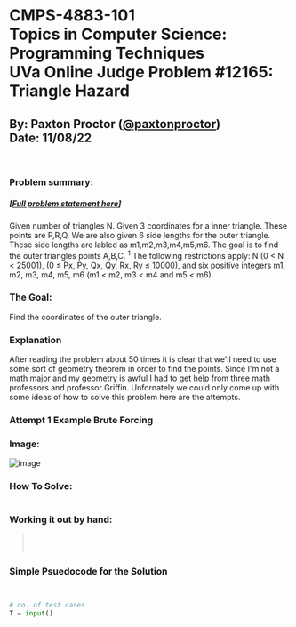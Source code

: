 # CMPS-4883-101 <br>Topics in Computer Science: Programming Techniques <br> UVa Online Judge Problem #12165: Triangle Hazard
## By: Paxton Proctor ([@paxtonproctor](https://github.com/paxtonproctor/))<br>Date: 11/08/22
<br/>

### Problem summary:
##### [[Full problem statement here](https://onlinejudge.org/external/121/12165.pdf)]
Given number of triangles N. Given 3 coordinates for a inner triangle. These points are P,R,Q. We are also given 6 side lengths for the outer triangle. These side lengths are labled as m1,m2,m3,m4,m5,m6. The goal is to find the outer triangles points A,B,C. <sup>1</sup> The following restrictions apply: N (0 < N < 25001), (0 ≤ Px, Py, Qx, Qy, Rx, Ry ≤ 10000), and six positive integers m1, m2, m3, m4, m5, m6
(m1 < m2, m3 < m4 and m5 < m6).

### The Goal:
Find the coordinates of the outer triangle.

### Explanation
After reading the problem about 50 times it is clear that we'll need to use some sort of geometry theorem in order to find the points. Since I'm not a math major and my geometry is awful I had to get help from three math professors and professor Griffin. Unfornately we could only come up with some ideas of how to solve this problem here are the attempts.

### Attempt 1 Example Brute Forcing
### Image:
>
![image](https://user-images.githubusercontent.com/61135201/200403726-50315b0a-0d99-4622-9041-12ae0bb0a4f8.png)<br>

### How To Solve:
```

```

### Working it out by hand:
> <br>
> <br>
> 

### Simple Psuedocode for the Solution
```python


# no. of test cases
T = input()


